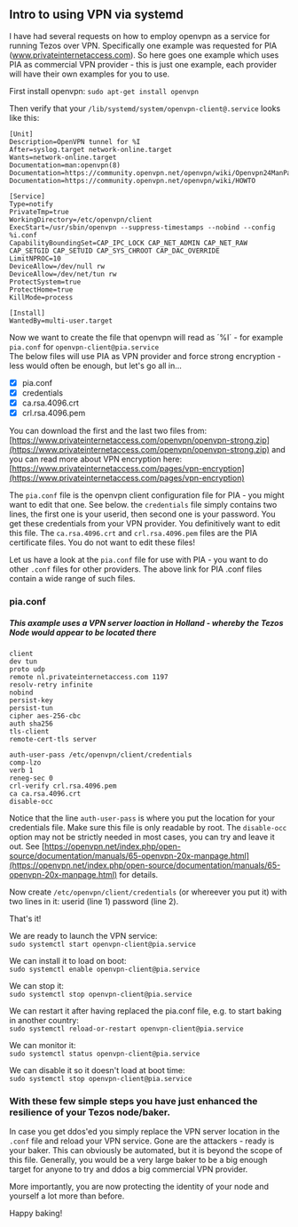 ## Intro to using VPN via systemd

I have had several requests on how to employ openvpn as a service for running Tezos over VPN. Specifically one example was requested for PIA (www.privateinternetaccess.com). So here goes one example which uses PIA as commercial VPN provider - this is just one example, each provider will have their own examples for you to use.

First install openvpn: ```sudo apt-get install openvpn```

Then verify that your ```/lib/systemd/system/openvpn-client@.service``` looks like this:<br>
```
[Unit]
Description=OpenVPN tunnel for %I
After=syslog.target network-online.target
Wants=network-online.target
Documentation=man:openvpn(8)
Documentation=https://community.openvpn.net/openvpn/wiki/Openvpn24ManPage
Documentation=https://community.openvpn.net/openvpn/wiki/HOWTO

[Service]
Type=notify
PrivateTmp=true
WorkingDirectory=/etc/openvpn/client
ExecStart=/usr/sbin/openvpn --suppress-timestamps --nobind --config %i.conf
CapabilityBoundingSet=CAP_IPC_LOCK CAP_NET_ADMIN CAP_NET_RAW CAP_SETGID CAP_SETUID CAP_SYS_CHROOT CAP_DAC_OVERRIDE
LimitNPROC=10
DeviceAllow=/dev/null rw
DeviceAllow=/dev/net/tun rw
ProtectSystem=true
ProtectHome=true
KillMode=process

[Install]
WantedBy=multi-user.target
```

Now we want to create the file that openvpn will read as ´%I´ - for example `pia.conf` for `openvpn-client@pia.service`<br>
The below files will use PIA as VPN provider and force strong encryption - less would often be enough, but let's go all in...
- [x] pia.conf 
- [x] credentials 
- [x] ca.rsa.4096.crt 
- [x] crl.rsa.4096.pem

You can download the first and the last two files from: [https://www.privateinternetaccess.com/openvpn/openvpn-strong.zip](https://www.privateinternetaccess.com/openvpn/openvpn-strong.zip) and you can read more about VPN encryption here: [https://www.privateinternetaccess.com/pages/vpn-encryption](https://www.privateinternetaccess.com/pages/vpn-encryption)

The `pia.conf` file is the openvpn client configuration file for PIA - you might want to edit that one. See below.
the `credentials` file simply contains two lines, the first one is your userid, then second one is your password. You get these credentials from your VPN provider. You definitively want to edit this file.
The `ca.rsa.4096.crt` and `crl.rsa.4096.pem` files are the PIA certificate files. You do not want to edit these files!

Let us have a look at the `pia.conf` file for use with PIA - you want to do other `.conf` files for other providers. The above link for PIA .conf files contain a wide range of such files.

### pia.conf 
##### This axample uses a VPN server loaction in Holland - whereby the Tezos Node would appear to be located there
```
client
dev tun
proto udp
remote nl.privateinternetaccess.com 1197
resolv-retry infinite
nobind
persist-key
persist-tun
cipher aes-256-cbc
auth sha256
tls-client
remote-cert-tls server

auth-user-pass /etc/openvpn/client/credentials
comp-lzo
verb 1
reneg-sec 0
crl-verify crl.rsa.4096.pem
ca ca.rsa.4096.crt
disable-occ
```

Notice that the line `auth-user-pass` is where you put the location for your credentials file. Make sure this file is only readable by root.
The `disable-occ`  option may not be strictly needed in most cases, you can try and leave it out. See [https://openvpn.net/index.php/open-source/documentation/manuals/65-openvpn-20x-manpage.html](https://openvpn.net/index.php/open-source/documentation/manuals/65-openvpn-20x-manpage.html) for details.

Now create `/etc/openvpn/client/credentials` (or whereever you put it) with two lines in it: userid (line 1) password (line 2).

That's it! 

We are ready to launch the VPN service:<br>`sudo systemctl start openvpn-client@pia.service`

We can install it to load on boot:<br>`sudo systemctl enable openvpn-client@pia.service`

We can stop it:<br>`sudo systemctl stop openvpn-client@pia.service`

We can restart it after having replaced the pia.conf file, e.g. to start baking in another country:<br>`sudo systemctl reload-or-restart openvpn-client@pia.service`

We can monitor it:<br>`sudo systemctl status openvpn-client@pia.service`

We can disable it so it doesn't load at boot time:<br>`sudo systemctl stop openvpn-client@pia.service`

### With these few simple steps you have just enhanced the resilience of your Tezos node/baker. 

In case you get ddos'ed you simply replace the VPN server location in the `.conf` file and reload your VPN service. Gone are the attackers - ready is your baker. This can obviously be automated, but it is beyond the scope of this file. Generally, you would be a very large baker to be a big enough target for anyone to try and ddos a big commercial VPN provider. 

More importantly, you are now protecting the identity of your node and yourself a lot more than before. 

Happy baking!
